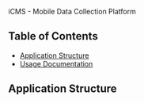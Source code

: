 iCMS - Mobile Data Collection Platform

## Table of Contents

* [Application Structure](#application-structure)
* [Usage Documentation](usage_documentation.md)

## Application Structure
